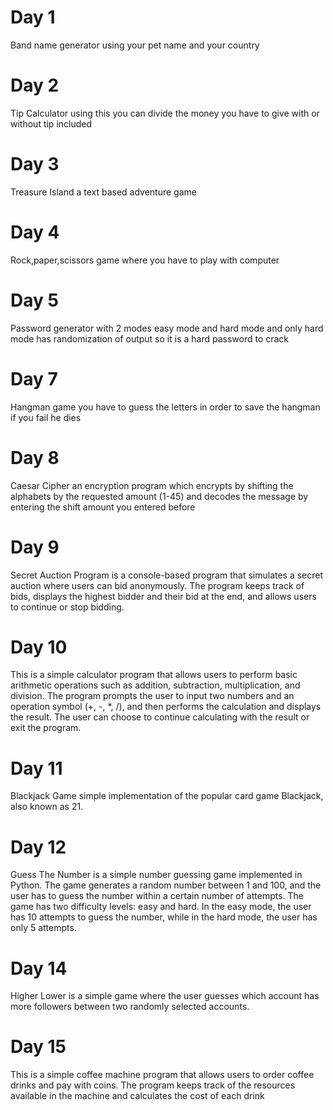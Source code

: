 # Day 1
Band name generator using your pet name and your country

# Day 2 
Tip Calculator using this you can divide the money you have to give with or without tip included 

# Day 3
Treasure Island a text based adventure game 

# Day 4
Rock,paper,scissors game where you have to play with computer

# Day 5
Password generator with 2 modes easy mode and hard mode and only hard mode has randomization of output so it is a hard password to crack

# Day 7
Hangman game you have to guess the letters in order to save the hangman if you fail he dies

# Day 8
Caesar Cipher an encryption program which encrypts by shifting the alphabets by the requested amount (1-45) and decodes the message by entering the shift amount you entered before 

# Day 9
Secret Auction Program is a console-based program that simulates a secret auction where users can bid anonymously. The program keeps track of bids, displays the highest bidder and their bid at the end, and allows users to continue or stop bidding.

# Day 10
This is a simple calculator program that allows users to perform basic arithmetic operations such as addition, subtraction, multiplication, and division. The program prompts the user to input two numbers and an operation symbol (+, -, *, /), and then performs the calculation and displays the result. The user can choose to continue calculating with the result or exit the program.

# Day 11
Blackjack Game simple implementation of the popular card game Blackjack, also known as 21.

# Day 12
Guess The Number is a simple number guessing game implemented in Python. The game generates a random number between 1 and 100, and the user has to guess the number within a certain number of attempts. The game has two difficulty levels: easy and hard. In the easy mode, the user has 10 attempts to guess the number, while in the hard mode, the user has only 5 attempts.

# Day 14
Higher Lower is a simple game where the user guesses which account has more followers between two randomly selected accounts.

# Day 15
This is a simple coffee machine program that allows users to order coffee drinks and pay with coins. The program keeps track of the resources available in the machine and calculates the cost of each drink


